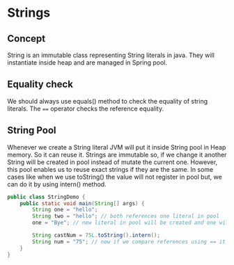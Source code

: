 # Strings

## Concept

String is an immutable class representing String literals in java. They will instantiate inside heap and are managed
in Spring pool.

## Equality check

We should always use equals() method to check the equality of string literals. The `==` operator checks the reference
equality.

## String Pool

Whenever we create a String literal JVM will put it inside String pool in Heap memory. So it can reuse it. Strings are
immutable so, if we change it another String will be created in pool instead of mutate the current one. However, this
pool enables us to reuse exact strings if they are the same. In some cases like when we use toString() the value will
not register in pool but, we can do it by using intern() method.

```java
public class StringDemo {
    public static void main(String[] args) {
        String one = "hello";
        String two = "hello"; // both references one literal in pool
        one = "Bye"; // new literal in pool will be created and one will point to it.

        String castNum = 75L.toString().intern();
        String num = "75"; // now if we compare references using == it will pass but without intern() it won't
    }
}
```
